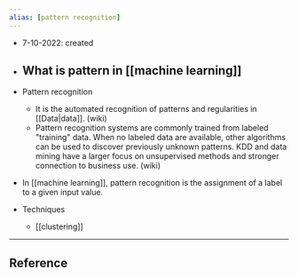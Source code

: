 ```yaml
---
alias: [pattern recognition]
---
```



- 7-10-2022: created

- What is pattern in [[machine learning]]
	- 

- Pattern recognition 
	- It is the automated recognition of patterns and regularities in [[Data|data]]. (wiki)
	- Pattern recognition systems are commonly trained from labeled "training" data. When no labeled data are available, other algorithms can be used to discover previously unknown patterns. KDD and data mining have a larger focus on unsupervised methods and stronger connection to business use. (wiki)
- In [[machine learning]], pattern recognition is the assignment of a label to a given input value. 

- Techniques
	- [[clustering]]
---
## Reference